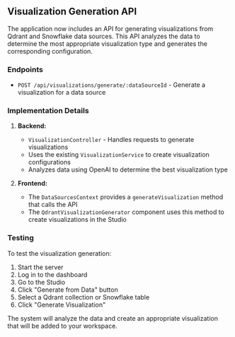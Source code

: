 ## Visualization Generation API

The application now includes an API for generating visualizations from Qdrant and Snowflake data sources. This API analyzes the data to determine the most appropriate visualization type and generates the corresponding configuration.

### Endpoints

- `POST /api/visualizations/generate/:dataSourceId` - Generate a visualization for a data source

### Implementation Details

1. **Backend:**
   - `VisualizationController` - Handles requests to generate visualizations
   - Uses the existing `VisualizationService` to create visualization configurations
   - Analyzes data using OpenAI to determine the best visualization type

2. **Frontend:**
   - The `DataSourcesContext` provides a `generateVisualization` method that calls the API
   - The `QdrantVisualizationGenerator` component uses this method to create visualizations in the Studio

### Testing

To test the visualization generation:

1. Start the server
2. Log in to the dashboard
3. Go to the Studio
4. Click "Generate from Data" button
5. Select a Qdrant collection or Snowflake table
6. Click "Generate Visualization"

The system will analyze the data and create an appropriate visualization that will be added to your workspace. 
